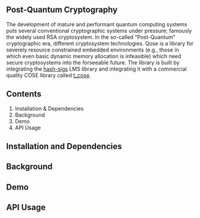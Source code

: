 ## Post-Quantum Cryptography 

The development of mature and performant quantum computing systems puts several conventional cryptographic systems under pressure; famously the widely used RSA 
cryptosystem. In the so-called "Post-Quantum" cryptographic era, different cryptosystem technologies. Qose is a library for severely resource constrained embedded 
environments (e.g., those in which even basic dynamic memory allocation is infeasible) which need secure cryptosystems into the forseeable future. The library is 
built by integrating the [hash-sigs](https://github.com/cisco/hash-sigs) LMS library and integrating it with a commercial quality COSE library called [t_cose](https://github.com/laurencelundblade/t_cose). 

## Contents 
  1. Installation & Dependencies 
  2. Background 
  3. Demo 
  4. API Usage 
  
## Installation and Dependencies 

## Background 

## Demo 

## API Usage 
